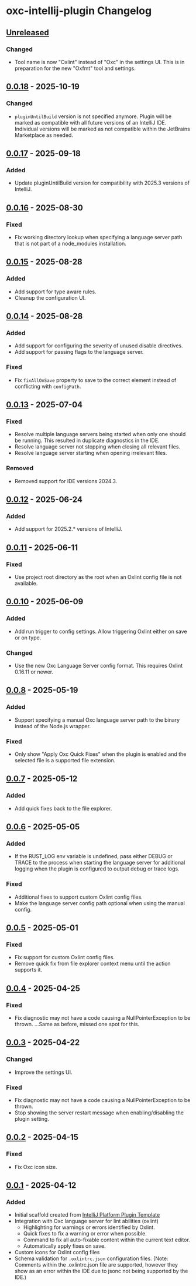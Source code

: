 <!-- Keep a Changelog guide -> https://keepachangelog.com -->

# oxc-intellij-plugin Changelog

## [Unreleased]

### Changed

- Tool name is now "Oxlint" instead of "Oxc" in the settings UI. This is in preparation for the new "Oxfmt" tool and
  settings.

## [0.0.18] - 2025-10-19

### Changed

- `pluginUntilBuild` version is not specified anymore. Plugin will be marked as compatible with all future versions of
  an IntelliJ IDE. Individual versions will be marked as not compatible within the JetBrains Marketplace as needed.

## [0.0.17] - 2025-09-18

### Added

- Update pluginUntilBuild version for compatibility with 2025.3 versions of IntelliJ.

## [0.0.16] - 2025-08-30

### Fixed

- Fix working directory lookup when specifying a language server path that is not part of a node_modules installation.

## [0.0.15] - 2025-08-28

### Added

- Add support for type aware rules.
- Cleanup the configuration UI.

## [0.0.14] - 2025-08-28

### Added

- Add support for configuring the severity of unused disable directives.
- Add support for passing flags to the language server.

### Fixed

- Fix `fixAllOnSave` property to save to the correct element instead of conflicting with `configPath`.

## [0.0.13] - 2025-07-04

### Fixed

- Resolve multiple language servers being started when only one should be running.
  This resulted in duplicate diagnostics in the IDE.
- Resolve language server not stopping when closing all relevant files.
- Resolve language server starting when opening irrelevant files.

### Removed

- Removed support for IDE versions 2024.3.

## [0.0.12] - 2025-06-24

### Added

- Add support for 2025.2.* versions of IntelliJ.

## [0.0.11] - 2025-06-11

### Fixed

- Use project root directory as the root when an Oxlint config file is not available.

## [0.0.10] - 2025-06-09

### Added

- Add run trigger to config settings. Allow triggering Oxlint either on save or on type.

### Changed

- Use the new Oxc Language Server config format. This requires Oxlint 0.16.11 or newer.

## [0.0.8] - 2025-05-19

### Added

- Support specifying a manual Oxc language server path to the binary instead of the Node.js wrapper.

### Fixed

- Only show "Apply Oxc Quick Fixes" when the plugin is enabled and the selected file is a supported file extension.

## [0.0.7] - 2025-05-12

### Added

- Add quick fixes back to the file explorer.

## [0.0.6] - 2025-05-05

### Added

- If the RUST_LOG env variable is undefined, pass either DEBUG or TRACE to the process when starting the language server
  for additional logging when the plugin is configured to output debug or trace logs.

### Fixed

- Additional fixes to support custom Oxlint config files.
- Make the language server config path optional when using the manual config.

## [0.0.5] - 2025-05-01

### Fixed

- Fix support for custom Oxlint config files.
- Remove quick fix from file explorer context menu until the action supports it.

## [0.0.4] - 2025-04-25

### Fixed

- Fix diagnostic may not have a code causing a NullPointerException to be thrown. 
  ...Same as before, missed one spot for this.

## [0.0.3] - 2025-04-22

### Changed

- Improve the settings UI.

### Fixed

- Fix diagnostic may not have a code causing a NullPointerException to be thrown.
- Stop showing the server restart message when enabling/disabling the plugin setting.

## [0.0.2] - 2025-04-15

### Fixed

- Fix Oxc icon size.

## [0.0.1] - 2025-04-12

### Added

- Initial scaffold created from [IntelliJ Platform Plugin Template](https://github.com/JetBrains/intellij-platform-plugin-template)
- Integration with Oxc language server for lint abilities (oxlint)
  - Highlighting for warnings or errors identified by Oxlint.
  - Quick fixes to fix a warning or error when possible.
  - Command to fix all auto-fixable content within the current text editor.
  - Automatically apply fixes on save.
- Custom icons for Oxlint config files
- Schema validation for `.oxlintrc.json` configuration files. (Note: Comments within the .oxlintrc.json
  file are supported, however they show as an error within the IDE due to jsonc not being supported by the IDE.)

[Unreleased]: https://github.com/oxc-project/oxc-intellij-plugin/compare/v0.0.18...HEAD
[0.0.18]: https://github.com/oxc-project/oxc-intellij-plugin/compare/v0.0.17...v0.0.18
[0.0.17]: https://github.com/oxc-project/oxc-intellij-plugin/compare/v0.0.16...v0.0.17
[0.0.16]: https://github.com/oxc-project/oxc-intellij-plugin/compare/v0.0.15...v0.0.16
[0.0.15]: https://github.com/oxc-project/oxc-intellij-plugin/compare/v0.0.14...v0.0.15
[0.0.14]: https://github.com/oxc-project/oxc-intellij-plugin/compare/v0.0.13...v0.0.14
[0.0.13]: https://github.com/oxc-project/oxc-intellij-plugin/compare/v0.0.12...v0.0.13
[0.0.12]: https://github.com/oxc-project/oxc-intellij-plugin/compare/v0.0.11...v0.0.12
[0.0.11]: https://github.com/oxc-project/oxc-intellij-plugin/compare/v0.0.10...v0.0.11
[0.0.10]: https://github.com/oxc-project/oxc-intellij-plugin/compare/v0.0.8...v0.0.10
[0.0.8]: https://github.com/oxc-project/oxc-intellij-plugin/compare/v0.0.7...v0.0.8
[0.0.7]: https://github.com/oxc-project/oxc-intellij-plugin/compare/v0.0.6...v0.0.7
[0.0.6]: https://github.com/oxc-project/oxc-intellij-plugin/compare/v0.0.5...v0.0.6
[0.0.5]: https://github.com/oxc-project/oxc-intellij-plugin/compare/v0.0.4...v0.0.5
[0.0.4]: https://github.com/oxc-project/oxc-intellij-plugin/compare/v0.0.3...v0.0.4
[0.0.3]: https://github.com/oxc-project/oxc-intellij-plugin/compare/v0.0.2...v0.0.3
[0.0.2]: https://github.com/oxc-project/oxc-intellij-plugin/compare/v0.0.1...v0.0.2
[0.0.1]: https://github.com/oxc-project/oxc-intellij-plugin/commits/v0.0.1
